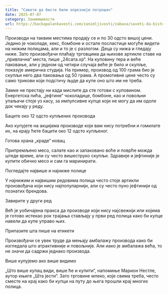 ```yaml
---
title: "Савети да бисте били опрезнији потрошач"
date: 2025-07-07
category: Занимљивости
url: https://backapalankavesti.com/zanimljivosti/zabava/saveti-da-biste-bili-oprezniji-potrosac7/
---
```


Производи на таквим местима продају се и по 30 одсто вишој цени. Једино је чоколаде, кекс, бомбоне и остале посластице могуће видети на нижим полицама, али и то је с разлогом. Деца су нижа и гледају ниже. Зато произвођачи плаћају трговцима да њихове артикле ставе на „привлачна“ места, пише „24сата.хр“. На куповину тера и веће паковање, али у једном од четири случаја веће је било и скупље, показује америчка студија. На пример, производ од 100 грама био је скупљи него два паковања од 50 грама. А промотивне цене често су само трикови који подстичу људе да купе оно што им не треба.

Замке не престају ни када мислите да сте готови с куповином. Енергетска пића, „јефтине“ чоколадице, бомбоне, као и повољни упаљачи стоје уз касу, за импулсивне купце који не могу да им одоле док чекају у реду.

Баците око 12 одсто купљених производа

Ако купујете на акцијама производе који вам нису потребни и гомилате их, на крају ћете бацити око 12 одсто купљеног.

Готова храна „краде“ новац

Припремљено месо, салате као и запаковано воће и поврће можда штеде време, али су често вишеструко скупљи. Здравије и јефтиније је купити обично месо и сам га маринирати.

Погледајте највише и најниже полице

У најнижим и највишим редовима полица често стоје артикли произвођача који нису најпопуларнији, али су често пуно јефтинији од познатих брендова.

Завирите у други ред

Већ је уобичајена пракса да производе који нису најсвежији или којима је готово истекао рок трајања стављају у први ред полица како би купце навели да купе управо њих.

Припазите шта пише на етикети

Произвођачи се увек труде да мењају амбалажу производа како би изгледала што атрактивније и повољније. Али иако је амбалажа већа, то не значи да садржи једнако производа.

Више купујемо ако више видимо

„Што више купац види, више ће и купити“, напомиње Марион Нестле, аутор књиге „Шта јести“. Зато трговине млеко, које свима треба, често сместе на крај како би купци на путу до њега прошли крај многих полица.

